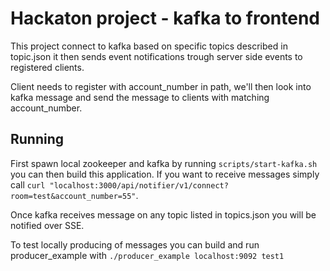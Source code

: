 # Hackaton project - kafka to frontend

This project connect to kafka based on specific topics described in topic.json it then sends event notifications trough server side events to registered clients.

Client needs to register with account_number in path, we'll then look into kafka message and send the message to clients with matching account_number.

## Running

First spawn local zookeeper and kafka by running `scripts/start-kafka.sh` you can then build this application. If you want to receive messages simply call `curl "localhost:3000/api/notifier/v1/connect?room=test&account_number=55"`.

Once kafka receives message on any topic listed in topics.json you will be notified over SSE.

To test locally producing of messages you can build and run producer_example with `./producer_example localhost:9092 test1`
